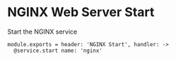 
# NGINX Web Server Start

Start the NGINX service

    module.exports = header: 'NGINX Start', handler: ->
      @service.start name: 'nginx'

